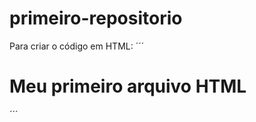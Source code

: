 # primeiro-repositorio

Para criar o código em HTML:
´´´
<html>
<h1>Meu primeiro arquivo HTML</h1>
</html>
´´´

